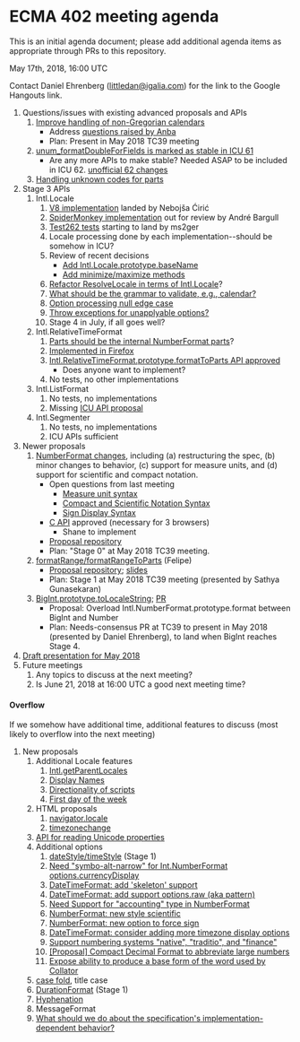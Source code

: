 # ECMA 402 meeting agenda

This is an initial agenda document; please add additional agenda items as appropriate through PRs to this repository.

May 17th, 2018, 16:00 UTC

Contact Daniel Ehrenberg (littledan@igalia.com) for the link to the Google Hangouts link.

1. Questions/issues with existing advanced proposals and APIs
    1. [Improve handling of non-Gregorian calendars](https://github.com/tc39/ecma402/pull/227)
        - Address [questions raised by Anba](https://github.com/tc39/ecma402/pull/227#issuecomment-389211876)
        - Plan: Present in May 2018 TC39 meeting
    1. [unum_formatDoubleForFields is marked as stable in ICU 61](https://unicode-org.atlassian.net/browse/ICU-13557)
        - Are any more APIs to make stable? Needed ASAP to be included in ICU 62. [unofficial 62 changes](https://gist.github.com/srl295/7b44fcb89f7e6d031ab44d2cdd8a1ebe#file-apichange-61-62-html)
    1. [Handling unknown codes for parts](https://github.com/tc39/ecma402/issues/231)
1. Stage 3 APIs
    1. Intl.Locale
        1. [V8 implementation](https://chromium-review.googlesource.com/c/v8/v8/+/1014411) landed by Nebojša Ćirić
        1. [SpiderMonkey implementation](https://bugzilla.mozilla.org/show_bug.cgi?format=default&id=1433303) out for review by André Bargull
        1. [Test262 tests](https://github.com/tc39/test262/pull/1553) starting to land by ms2ger
        1. Locale processing done by each implementation--should be somehow in ICU?
        1. Review of recent decisions
            - [Add Intl.Locale.prototype.baseName](https://github.com/tc39/proposal-intl-locale/issues/22)
            - [Add minimize/maximize methods](https://github.com/tc39/proposal-intl-locale/issues/16)
        1. [Refactor ResolveLocale in terms of Intl.Locale](https://github.com/tc39/proposal-intl-locale/pull/36#issuecomment-389621874)?
        1. [What should be the grammar to validate, e.g., calendar?](https://github.com/tc39/proposal-intl-locale/pull/23#issuecomment-389355014)
        1. [Option processing null edge case](https://github.com/tc39/proposal-intl-locale/issues/40)
        1. [Throw exceptions for unapplyable options?](https://github.com/tc39/proposal-intl-locale/issues/25)
        1. Stage 4 in July, if all goes well?
    1. Intl.RelativeTimeFormat
        1. [Parts should be the internal NumberFormat parts](https://github.com/tc39/proposal-intl-relative-time/pull/70)?
        1. [Implemented in Firefox](https://bugzilla.mozilla.org/show_bug.cgi?format=default&id=1270140)
        1. [Intl.RelativeTimeFormat.prototype.formatToParts API approved](https://docs.google.com/document/d/1YheKc9OHt4AegzB0NeaHo5wTzpS4ia2irqXQSYXSUm0/edit#heading=h.jr7nec16y88w)
            - Does anyone want to implement?
        1. No tests, no other implementations
    1. Intl.ListFormat
        1. No tests, no implementations
        1. Missing [ICU API proposal](https://unicode-org.atlassian.net/browse/ICU-13754)
    1. Intl.Segmenter
        1. No tests, no implementations
        1. ICU APIs sufficient
1. Newer proposals
    1. [NumberFormat changes](https://github.com/tc39/ecma402/issues/215), including (a) restructuring the spec, (b) minor changes to behavior, (c) support for measure units, and (d) support for scientific and compact notation.
        - Open questions from last meeting
            - [Measure unit syntax](https://github.com/sffc/proposal-unified-intl-numberformat/issues/3)
            - [Compact and Scientific Notation Syntax](https://github.com/sffc/proposal-unified-intl-numberformat/issues/5)
            - [Sign Display Syntax](https://github.com/sffc/proposal-unified-intl-numberformat/issues/6)
        - [C API](https://unicode-org.atlassian.net/browse/ICU-13597) approved (necessary for 3 browsers)
           - Shane to implement
        - [Proposal repository](https://github.com/sffc/proposal-unified-intl-numberformat)
        - Plan: "Stage 0" at May 2018 TC39 meeting.
    1. [formatRange/formatRangeToParts](https://github.com/tc39/ecma402/issues/188) (Felipe)
        - [Proposal repository](https://github.com/fabalbon/proposal-intl-DateTimeFormat-formatRange); [slides](https://docs.google.com/presentation/d/e/2PACX-1vQXuKpkf-kHF4Ue-35PAez79EL2bTU-s3dGbQvj0zwOzbqnF1zJJif_RT8wV9v8VkI4agEzvBPbKOoi/pub)
        - Plan: Stage 1 at May 2018 TC39 meeting (presented by Sathya Gunasekaran)
    1. [BigInt.prototype.toLocaleString](https://github.com/tc39/ecma402/issues/218#issuecomment-370789166); [PR](https://github.com/tc39/ecma402/pull/236)
        - Proposal: Overload Intl.NumberFormat.prototype.format between BigInt and Number
        - Plan: Needs-consensus PR at TC39 to present in May 2018 (presented by Daniel Ehrenberg), to land when BigInt reaches Stage 4.
1. [Draft presentation for May 2018](https://docs.google.com/presentation/d/1wEkpdxC37t4sk64QThcna8c4753-9Ak1I23LNDmZ9KE/edit#slide=id.p)
1. Future meetings
    1. Any topics to discuss at the next meeting?
    1. Is June 21, 2018 at 16:00 UTC a good next meeting time?

#### Overflow

If we somehow have additional time, additional features to discuss (most likely to overflow into the next meeting)

1. New proposals
    1. Additional Locale features
        1. [Intl.getParentLocales](https://github.com/tc39/ecma402/issues/87)
        1. [Display Names](https://github.com/tc39/ecma402/issues/31)
        1. [Directionality of scripts](https://github.com/tc39/ecma402/issues/205)
        1. [First day of the week](https://github.com/tc39/ecma402/issues/6)
    1. HTML proposals
        1. [navigator.locale](https://github.com/whatwg/html/pull/3046)
        1. [timezonechange](https://github.com/whatwg/html/pull/3047)
    1. [API for reading Unicode properties](https://github.com/tc39/ecma402/issues/90)
    1. Additional options
        1. [dateStyle/timeStyle](https://github.com/tc39/proposal-ecma402-datetime-style) (Stage 1)
        1. [Need "symbo-alt-narrow" for Int.NumberFormat options.currencyDisplay](https://github.com/tc39/ecma402/issues/200)
        1. [DateTimeFormat: add 'skeleton' support](https://github.com/tc39/ecma402/issues/189)
        1. [DateTimeFormat: add support options.raw (aka pattern)](https://github.com/tc39/ecma402/issues/190)
        1. [Need Support for "accounting" type in NumberFormat](https://github.com/tc39/ecma402/issues/186)
        1. [NumberFormat: new style scientific](https://github.com/tc39/ecma402/issues/164)
        1. [NumberFormat: new option to force sign](https://github.com/tc39/ecma402/issues/163)
        1. [DateTimeFormat: consider adding more timezone display options](https://github.com/tc39/ecma402/issues/119)
        1. [Support numbering systems "native", "traditio", and "finance"](https://github.com/tc39/ecma402/issues/95)
        1. [[Proposal] Compact Decimal Format to abbreviate large numbers](https://github.com/tc39/ecma402/issues/37)
        1. [Expose ability to produce a base form of the word used by Collator](https://github.com/tc39/ecma402/issues/44)
    1. [case fold](https://github.com/tc39/ecma402/issues/99), title case
    1. [DurationFormat](https://github.com/tc39/ecma402/issues/47) (Stage 1)
    1. [Hyphenation](https://github.com/tc39/ecma402/issues/93)
    1. MessageFormat
    1. [What should we do about the specification's implementation-dependent behavior?](https://github.com/tc39/ecma402/issues/113)
